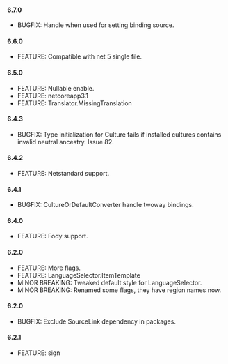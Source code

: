 #### 6.7.0
* BUGFIX: Handle when used for setting binding source.

#### 6.6.0
* FEATURE: Compatible with net 5 single file.

#### 6.5.0
* FEATURE: Nullable enable.
* FEATURE: netcoreapp3.1
* FEATURE: Translator.MissingTranslation

#### 6.4.3
* BUGFIX: Type initialization for Culture fails if installed cultures contains invalid neutral ancestry. Issue 82.
 
#### 6.4.2
* FEATURE: Netstandard support.

#### 6.4.1
* BUGFIX: CultureOrDefaultConverter handle twoway bindings.

#### 6.4.0
* FEATURE: Fody support.

#### 6.2.0
* FEATURE: More flags.
* FEATURE: LanguageSelector.ItemTemplate
* MINOR BREAKING: Tweaked default style for LanguageSelector.
* MINOR BREAKING: Renamed some flags, they have region names now.

#### 6.2.0
* BUGFIX: Exclude SourceLink dependency in packages.

#### 6.2.1
* FEATURE: sign
